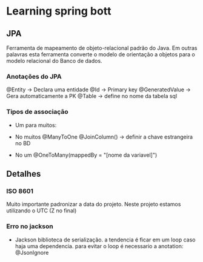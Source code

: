 # Learning spring bott

## JPA
Ferramenta de mapeamento de objeto-relacional padrão do Java. Em outras palavras esta ferramenta converte o modelo de orientação a objetos para o modelo relacional do Banco de dados.
### Anotações do JPA
@Entity -> Declara uma entidade
@Id -> Primary key
@GeneratedValue -> Gera automaticamente a PK
@Table -> define no nome da tabela sql

### Tipos de associação
- Um para muitos: 
* No muitos
@ManyToOne
@JoinColumn() -> definir a chave estrangeira no BD

* No um
@OneToMany(mappedBy = "[nome da variavel]")

## Detalhes
### ISO 8601
Muito importante padronizar a data do projeto. Neste projeto estamos utilizando o UTC (Z no final)

### Erro no jackson
- Jackson 
biblioteca de serialização. a tendencia é ficar em um loop caso haja uma dependencia. para evitar o loop é necessario a anotation: @JsonIgnore